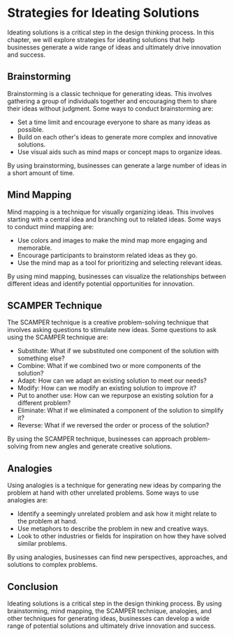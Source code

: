 Strategies for Ideating Solutions
================================================================

Ideating solutions is a critical step in the design thinking process. In this chapter, we will explore strategies for ideating solutions that help businesses generate a wide range of ideas and ultimately drive innovation and success.

Brainstorming
-------------

Brainstorming is a classic technique for generating ideas. This involves gathering a group of individuals together and encouraging them to share their ideas without judgment. Some ways to conduct brainstorming are:

* Set a time limit and encourage everyone to share as many ideas as possible.
* Build on each other's ideas to generate more complex and innovative solutions.
* Use visual aids such as mind maps or concept maps to organize ideas.

By using brainstorming, businesses can generate a large number of ideas in a short amount of time.

Mind Mapping
------------

Mind mapping is a technique for visually organizing ideas. This involves starting with a central idea and branching out to related ideas. Some ways to conduct mind mapping are:

* Use colors and images to make the mind map more engaging and memorable.
* Encourage participants to brainstorm related ideas as they go.
* Use the mind map as a tool for prioritizing and selecting relevant ideas.

By using mind mapping, businesses can visualize the relationships between different ideas and identify potential opportunities for innovation.

SCAMPER Technique
-----------------

The SCAMPER technique is a creative problem-solving technique that involves asking questions to stimulate new ideas. Some questions to ask using the SCAMPER technique are:

* Substitute: What if we substituted one component of the solution with something else?
* Combine: What if we combined two or more components of the solution?
* Adapt: How can we adapt an existing solution to meet our needs?
* Modify: How can we modify an existing solution to improve it?
* Put to another use: How can we repurpose an existing solution for a different problem?
* Eliminate: What if we eliminated a component of the solution to simplify it?
* Reverse: What if we reversed the order or process of the solution?

By using the SCAMPER technique, businesses can approach problem-solving from new angles and generate creative solutions.

Analogies
---------

Using analogies is a technique for generating new ideas by comparing the problem at hand with other unrelated problems. Some ways to use analogies are:

* Identify a seemingly unrelated problem and ask how it might relate to the problem at hand.
* Use metaphors to describe the problem in new and creative ways.
* Look to other industries or fields for inspiration on how they have solved similar problems.

By using analogies, businesses can find new perspectives, approaches, and solutions to complex problems.

Conclusion
----------

Ideating solutions is a critical step in the design thinking process. By using brainstorming, mind mapping, the SCAMPER technique, analogies, and other techniques for generating ideas, businesses can develop a wide range of potential solutions and ultimately drive innovation and success.
